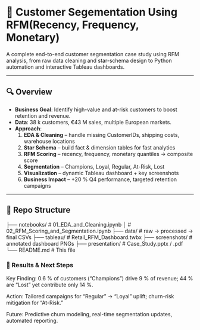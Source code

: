 # 🚀 Customer Segementation Using RFM(Recency, Frequency, Monetary) 

A complete end-to-end customer segmentation case study using RFM analysis, from raw data cleaning and star-schema design to Python automation and interactive Tableau dashboards.

---

## 🔍 Overview

- **Business Goal**: Identify high-value and at-risk customers to boost retention and revenue.  
- **Data**: 38 k customers, €43 M sales, multiple European markets.  
- **Approach**:  
  1. **EDA & Cleaning** – handle missing CustomerIDs, shipping costs, warehouse locations  
  2. **Star Schema** – build fact & dimension tables for fast analytics  
  3. **RFM Scoring** – recency, frequency, monetary quantiles → composite score  
  4. **Segmentation** – Champions, Loyal, Regular, At-Risk, Lost  
  5. **Visualization** – dynamic Tableau dashboard + key screenshots  
  6. **Business Impact** – +20 % Q4 performance, targeted retention campaigns

---

## 📁 Repo Structure

├── notebooks/ # 01_EDA_and_Cleaning.ipynb
│ # 02_RFM_Scoring_and_Segmentation.ipynb
├── data/ # raw → processed → final CSVs
├── tableau/ # Retail_RFM_Dashboard.twbx
├── screenshots/ # annotated dashboard PNGs
├── presentation/ # Case_Study.pptx / .pdf
└── README.md # This file



### 🎯 Results & Next Steps
Key Finding: 0.6 % of customers (“Champions”) drive 9 % of revenue; 44 % are “Lost” yet contribute only 14 %.

Action: Tailored campaigns for “Regular” → “Loyal” uplift; churn-risk mitigation for “At-Risk.”

Future: Predictive churn modeling, real-time segmentation updates, automated reporting.


